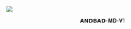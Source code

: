<a><img src=''/></a><a><img src='https://file.bwmxmd.online/bwmxmd_6ul7n.jpeg'/></a>


<p align="center">                                              𝗔𝗡𝗗𝗕𝗔𝗗-𝐌𝐃-𝐕1
